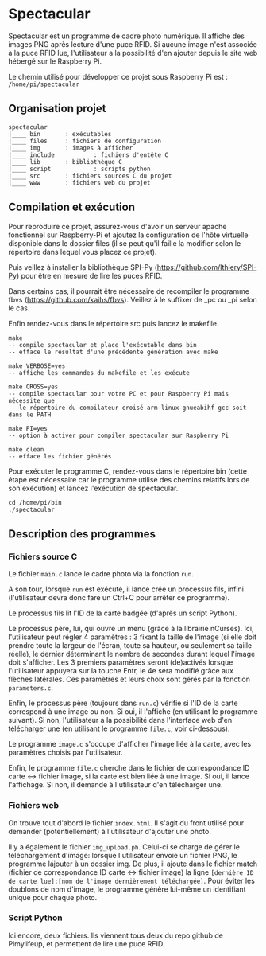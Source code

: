 # Spectacular

Spectacular est un programme de cadre photo numérique. Il affiche des images PNG après lecture d'une puce RFID. Si aucune image n'est associée à la puce RFID lue, l'utilisateur a la possibilité d'en ajouter depuis le site web hébergé sur le Raspberry Pi.

Le chemin utilisé pour développer ce projet sous Raspberry Pi est : `/home/pi/spectacular`

## Organisation projet

```
spectacular
|____ bin		: exécutables
|____ files		: fichiers de configuration
|____ img		: images à afficher
|____ include           : fichiers d'entête C
|____ lib		: bibliothèque C
|____ script            : scripts python
|____ src		: fichiers sources C du projet
|____ www		: fichiers web du projet
```

## Compilation et exécution

Pour reproduire ce projet, assurez-vous d'avoir un serveur apache fonctionnel sur Raspberry-Pi et ajoutez la configuration de l'hôte virtuelle disponible dans le dossier files (il se peut qu'il faille la modifier selon le répertoire dans lequel vous placez ce projet).

Puis veillez à installer la bibliothèque SPI-Py (https://github.com/lthiery/SPI-Py) pour être en mesure de lire les puces RFID.

Dans certains cas, il pourrait être nécessaire de recompiler le programme fbvs (https://github.com/kaihs/fbvs). Veillez à le suffixer de _pc ou _pi selon le cas.

Enfin rendez-vous dans le répertoire src puis lancez le makefile.
```
make
-- compile spectacular et place l'exécutable dans bin
-- efface le résultat d'une précédente génération avec make

make VERBOSE=yes
-- affiche les commandes du makefile et les exécute

make CROSS=yes
-- compile spectacular pour votre PC et pour Raspberry Pi mais nécessite que
-- le répertoire du compilateur croisé arm-linux-gnueabihf-gcc soit dans le PATH

make PI=yes
-- option à activer pour compiler spectacular sur Raspberry Pi

make clean
-- efface les fichier générés 
```

Pour exécuter le programme C, rendez-vous dans le répertoire bin (cette étape est nécessaire car le programme utilise des chemins relatifs lors de son exécution) et lancez l'exécution de spectacular.
```
cd /home/pi/bin
./spectacular
```

## Description des programmes

### Fichiers source C

Le fichier ``main.c`` lance le cadre photo via la fonction ``run``.

A son tour, lorsque ``run`` est exécuté, il lance crée un processus fils, infini (l'utilisateur devra donc fare un Ctrl+C pour arrêter ce programme). 

Le processus fils lit l'ID de la carte badgée (d'après un script Python). 

Le processus père, lui, qui ouvre un menu (grâce à la librairie nCurses). Ici, l'utilisateur peut régler 4 paramètres : 3 fixant la taille de l'image (si elle doit prendre toute la largeur de l'écran, toute sa hauteur, ou seulement sa taille réelle), le dernier déterminant le nombre de secondes durant lequel l'image doit s'afficher. Les 3 premiers paramètres seront (de)activés lorsque l'utilisateur appuyera sur la touche Entr, le 4e sera modifié grâce aux flèches latérales. Ces paramètres et leurs choix sont gérés par la fonction ``parameters.c``.

Enfin, le processus père (toujours dans ``run.c``) vérifie si l'ID de la carte correspond à une image ou non. Si oui, il l'affiche (en utilisant le programme suivant). Si non, l'utilisateur a la possibilité dans l'interface web d'en télécharger une (en utilisant le programme ``file.c``, voir ci-dessous). 

Le programme ``image.c`` s'occupe d'afficher l'image liée à la carte, avec les paramètres choisis par l'utilisateur. 

Enfin, le programme ``file.c`` cherche dans le fichier de correspondance ID carte <-> fichier image, si la carte est bien liée à une image. Si oui, il lance l'affichage. Si non, il demande à l'utilisateur d'en télécharger une. 

### Fichiers web
On trouve tout d'abord le fichier ``index.html``. Il s'agit du front utilisé pour demander (potentiellement) à l'utilisateur d'ajouter une photo. 

Il y a également le fichier ``img_upload.ph``. Celui-ci se charge de gérer le téléchargement d'image: lorsque l'utilisateur envoie un fichier PNG, le programme lájouter à un dossier img. De plus, il ajoute dans le fichier match (fichier de correspondance ID carte <-> fichier image) la ligne ``[dernière ID de carte lue]:[nom de l'image dernièrement téléchargée]``. Pour éviter les doublons de nom d'image, le programme génère lui-même un identifiant unique pour chaque photo. 

### Script Python

Ici encore, deux fichiers. Ils viennent tous deux du repo github de Pimylifeup, et permettent de lire une puce RFID. 
